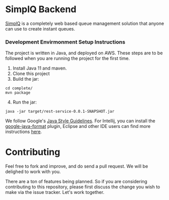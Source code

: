 # SimplQ Backend

[SimplQ](https://simplq.me) is a completely web based queue management solution that anyone can use to create instant queues. 

### Development Envirmonment Setup Instructions

The project is written in Java, and deployed on AWS. These steps are to be followed when you are running the project for the first time.

1. Install Java 11 and maven. 
2. Clone this project
3. Build the jar:

```
cd complete/
mvn package
```
4. Run the jar:
```
java -jar target/rest-service-0.0.1-SNAPSHOT.jar
```
We follow Google's [Java Style Guidelines](https://github.com/google/styleguide). For Intellij, you can install the [google-java-format](https://plugins.jetbrains.com/plugin/8527-google-java-format) plugin, Eclipse and other IDE users can find more instructions [here](https://github.com/google/google-java-format).

# Contributing

Feel free to fork and improve, and do send a pull request. We will be delighed to work with you. 

There are a ton of features being planned. So if you are considering contributing to this repository, please first discuss the change you wish to make via the issue tracker. Let's work together.


